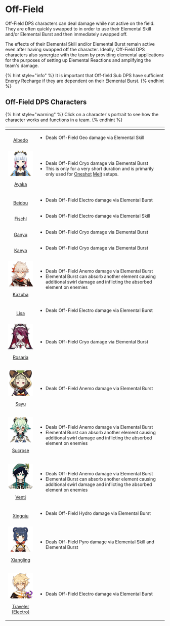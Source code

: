 # Off-Field

Off-Field DPS characters can deal damage while not active on the field. They are often quickly swapped to in order to use their Elemental Skill and/or Elemental Burst and then immediately swapped off.

The effects of their Elemental Skill and/or Elemental Burst remain active even after having swapped off the character. Ideally, Off-Field DPS characters also synergize with the team by providing elemental applications for the purposes of setting up Elemental Reactions and amplifying the team's damage.

{% hint style="info" %}
It is important that Off-field Sub DPS have sufficient Energy Recharge if they are dependent on their Elemental Burst.
{% endhint %}

## Off-Field DPS Characters

{% hint style="warning" %}
Click on a character's portrait to see how the character works and functions in a team.
{% endhint %}

<table>
  <thead>
    <tr>
      <th style="text-align:center"></th>
      <th style="text-align:left"></th>
    </tr>
  </thead>
  <tbody>
    <tr>
      <td style="text-align:center">&#x200B;<a href="../../characters/geo/albedo.md"><img src="https://firebasestorage.googleapis.com/v0/b/gitbook-28427.appspot.com/o/assets%2F-MW6Wy1uez9Det_qarNh%2F-MWzu4MJVssMKlGqBlrA%2F-MX-0czX85U1k8xt_zEx%2Fui_avataricon_albedo.png?alt=media&amp;token=34cf2f2d-2d69-4f10-99a8-db032d62ddec" alt/> <br />Albedo</a>
      </td>
      <td style="text-align:left">
        <ul>
          <li>Deals Off-Field Geo damage via Elemental Skill</li>
        </ul>
      </td>
    </tr>
    <tr>
      <td style="text-align:center">
        <p><a href="../../characters/cryo/ayaka.md"><img src="../../.gitbook/assets/ui_avataricon_ayaka.png" alt/> </a>
        </p>
        <p><a href="../../characters/cryo/ayaka.md">Ayaka</a>
        </p>
      </td>
      <td style="text-align:left">
        <ul>
          <li>Deals Off-Field Cryo damage via Elemental Burst</li>
          <li>This is only for a very short duration and is primarily only used for
            <a
            href="../../teams/oneshot.md">Oneshot</a> <a href="../../teams/melt.md">Melt</a> setups.</li>
        </ul>
      </td>
    </tr>
    <tr>
      <td style="text-align:center">&#x200B;<a href="../../characters/electro/beidou.md"><img src="https://firebasestorage.googleapis.com/v0/b/gitbook-28427.appspot.com/o/assets%2F-MW6Wy1uez9Det_qarNh%2F-MXIGQrLbl2w5SJQB52E%2F-MXIHHGNDrwWxA0OuLku%2Fui_avataricon_beidou.png?alt=media&amp;token=728f8352-bbf8-4969-9fc2-cd1d8eb00fea" alt/> <br />Beidou</a>
      </td>
      <td style="text-align:left">
        <ul>
          <li>Deals Off-Field Electro damage via Elemental Burst</li>
        </ul>
      </td>
    </tr>
    <tr>
      <td style="text-align:center">&#x200B;<a href="../../characters/electro/fischl.md"><img src="https://firebasestorage.googleapis.com/v0/b/gitbook-28427.appspot.com/o/assets%2F-MW6Wy1uez9Det_qarNh%2F-MXIGQrLbl2w5SJQB52E%2F-MXIHD14TPFP_1PmRZ0q%2Fui_avataricon_fischl.png?alt=media&amp;token=26cd3632-b98b-47df-9643-90061405a206" alt/> <br />Fischl</a>
      </td>
      <td style="text-align:left">
        <ul>
          <li>Deals Off-Field Electro damage via Elemental Skill</li>
        </ul>
      </td>
    </tr>
    <tr>
      <td style="text-align:center">&#x200B;<a href="../../characters/cryo/ganyu.md"><img src="https://firebasestorage.googleapis.com/v0/b/gitbook-28427.appspot.com/o/assets%2F-MW6Wy1uez9Det_qarNh%2F-MWkAe-mYUGSFHgdTrPN%2F-MWkPoHRg9IaUi4Fb56g%2Fui_avataricon_ganyu.png?alt=media&amp;token=21a847a5-4bc0-4d47-9eff-3c81b6c7fb5a" alt/> <br />Ganyu</a>
      </td>
      <td style="text-align:left">
        <ul>
          <li>Deals Off-Field Cryo damage via Elemental Burst</li>
        </ul>
      </td>
    </tr>
    <tr>
      <td style="text-align:center">&#x200B;<a href="../../characters/cryo/kaeya.md"><img src="https://firebasestorage.googleapis.com/v0/b/gitbook-28427.appspot.com/o/assets%2F-MW6Wy1uez9Det_qarNh%2F-MXIGQrLbl2w5SJQB52E%2F-MXIHZ6U04ey5Rur71hN%2Fui_avataricon_kaeya.png?alt=media&amp;token=dcecfdc4-99a6-4f01-91e6-f23248169cad" alt/> <br />Kaeya</a>
      </td>
      <td style="text-align:left">
        <ul>
          <li>Deals Off-Field Cryo damage via Elemental Burst</li>
        </ul>
      </td>
    </tr>
    <tr>
      <td style="text-align:center">
        <p><a href="../../characters/anemo/kazuha.md"><img src="../../.gitbook/assets/ui_avataricon_kazuha.png" alt/> </a>
        </p>
        <p><a href="../../characters/anemo/kazuha.md">Kazuha</a>
        </p>
      </td>
      <td style="text-align:left">
        <ul>
          <li>Deals Off-Field Anemo damage via Elemental Burst</li>
          <li>Elemental Burst can absorb another element causing additional swirl damage
            and inflicting the absorbed element on enemies</li>
        </ul>
      </td>
    </tr>
    <tr>
      <td style="text-align:center">&#x200B;<a href="../../characters/electro/lisa.md"><img src="https://firebasestorage.googleapis.com/v0/b/gitbook-28427.appspot.com/o/assets%2F-MW6Wy1uez9Det_qarNh%2F-MXJWM35swXZoWarquTH%2F-MXJWQ0k1rpvO_hstPN-%2Fui_avataricon_lisa.png?alt=media&amp;token=3b3a2c75-6137-479b-bb13-355813b0d6ee" alt/> <br />Lisa</a>
      </td>
      <td style="text-align:left">
        <ul>
          <li>Deals Off-Field Electro damage via Elemental Burst</li>
        </ul>
      </td>
    </tr>
    <tr>
      <td style="text-align:center">
        <p><a href="../../characters/cryo/rosaria.md"><img src="../../.gitbook/assets/ui_avataricon_rosaria.png" alt/> </a>
        </p>
        <p><a href="../../characters/cryo/rosaria.md">Rosaria</a>
        </p>
      </td>
      <td style="text-align:left">
        <ul>
          <li>Deals Off-Field Cryo damage via Elemental Burst</li>
        </ul>
      </td>
    </tr>
    <tr>
      <td style="text-align:center">
        <p><a href="../../characters/anemo/sayu.md"><img src="../../.gitbook/assets/ui_avataricon_sayu.png" alt/> </a>
        </p>
        <p><a href="../../characters/anemo/sayu.md">Sayu</a>
        </p>
      </td>
      <td style="text-align:left">
        <ul>
          <li>Deals Off-Field Anemo damage via Elemental Burst</li>
        </ul>
      </td>
    </tr>
    <tr>
      <td style="text-align:center">
        <p><a href="../../characters/anemo/sucrose.md"><img src="../../.gitbook/assets/ui_avataricon_sucrose.png" alt/> </a>
        </p>
        <p><a href="../../characters/anemo/sucrose.md">Sucrose</a>
        </p>
      </td>
      <td style="text-align:left">
        <ul>
          <li>Deals Off-Field Anemo damage via Elemental Burst</li>
          <li>Elemental Burst can absorb another element causing additional swirl damage
            and inflicting the absorbed element on enemies</li>
        </ul>
      </td>
    </tr>
    <tr>
      <td style="text-align:center">
        <p><a href="../../characters/anemo/venti.md"><img src="../../.gitbook/assets/ui_avataricon_venti.png" alt/> </a>
        </p>
        <p><a href="../../characters/anemo/venti.md">Venti</a>
        </p>
      </td>
      <td style="text-align:left">
        <ul>
          <li>Deals Off-Field Anemo damage via Elemental Burst</li>
          <li>Elemental Burst can absorb another element causing additional swirl damage
            and inflicting the absorbed element on enemies</li>
        </ul>
      </td>
    </tr>
    <tr>
      <td style="text-align:center">&#x200B;<a href="../../characters/hydro/xingqiu.md"><img src="https://firebasestorage.googleapis.com/v0/b/gitbook-28427.appspot.com/o/assets%2F-MW6Wy1uez9Det_qarNh%2F-MXDW0jKmBE8-chCwE_Q%2F-MXDx33PgQ79TeqSJuyX%2Fui_avataricon_xingqiu.png?alt=media&amp;token=04731b05-e33e-4470-856a-b76b06628c72" alt/> <br />Xingqiu</a>
      </td>
      <td style="text-align:left">
        <p></p>
        <ul>
          <li>Deals Off-Field Hydro damage via Elemental Burst</li>
        </ul>
      </td>
    </tr>
    <tr>
      <td style="text-align:center">
        <p><a href="../../characters/pyro/xiangling.md"><img src="../../.gitbook/assets/ui_avataricon_xiangling.png" alt/> </a>
        </p>
        <p><a href="../../characters/pyro/xiangling.md">Xiangling</a>
        </p>
      </td>
      <td style="text-align:left">
        <p></p>
        <ul>
          <li>Deals Off-Field Pyro damage via Elemental Skill and Elemental Burst</li>
        </ul>
      </td>
    </tr>
    <tr>
      <td style="text-align:center">
        <p><a href="../../characters/electro/traveler-electro.md"><img src="../../.gitbook/assets/ui_avataricon_aether_electro.png" alt/> </a>
        </p>
        <p><a href="../../characters/electro/traveler-electro.md">Traveler (Electro)</a>
        </p>
      </td>
      <td style="text-align:left">
        <ul>
          <li>Deals Off-Field Electro damage via Elemental Burst</li>
        </ul>
      </td>
    </tr>
  </tbody>
</table>

